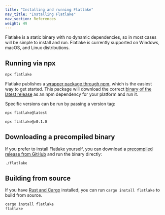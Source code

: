 ```yaml
---
title: "Installing and running Flatlake"
nav_title: "Installing Flatlake"
nav_section: References
weight: 49
---
```


Flatlake is a static binary with no dynamic dependencies, so in most cases will be simple to install and run. Flatlake is currently supported on Windows, macOS, and Linux distributions.

## Running via npx

```bash
npx flatlake
```

Flatlake publishes a [wrapper package through npm](https://www.npmjs.com/package/flatlake), which is the easiest way to get started. This package will download the correct [binary of the latest release](https://github.com/CloudCannon/flatlake/releases) as an npm dependency for your platform and run it.

Specific versions can be run by passing a version tag:

```bash
npx flatlake@latest

npx flatlake@v0.1.0
```

## Downloading a precompiled binary

If you prefer to install Flatlake yourself, you can download a [precompiled release from GitHub](https://github.com/CloudCannon/flatlake/releases) and run the binary directly:

```bash
./flatlake
```

## Building from source

If you have [Rust and Cargo](https://doc.rust-lang.org/cargo/getting-started/installation.html) installed, you can run `cargo install flatlake` to build from source.

```bash
cargo install flatlake
flatlake
```
